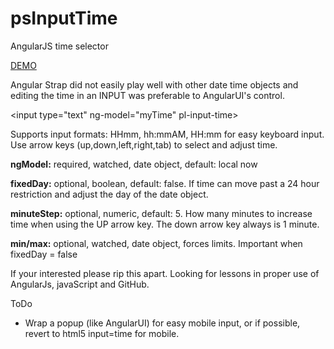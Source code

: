 psInputTime
============

AngularJS time selector


<a href="http://plnkr.co/edit/lkmcbmD0XYhmx3bg87cs?p=preview">DEMO</a>

Angular Strap did not easily play well with other date time objects
and editing the time in an INPUT was preferable to AngularUI's control.

&lt;input type=&quot;text&quot; ng-model=&quot;myTime&quot; pl-input-time&gt;

Supports input formats: HHmm, hh:mmAM, HH:mm for easy keyboard input. Use arrow keys (up,down,left,right,tab) to select and adjust time.

<p><strong>ngModel:</strong> required, watched, date object, default: local now</p>
<p><strong>fixedDay:</strong> optional, boolean, default: false. If time can move past a 24 hour restriction and adjust the day of the date object.</p>
<p><strong>minuteStep:</strong> optional, numeric, default: 5. How many minutes to increase time when using the UP arrow key. The down arrow key always is 1 minute.</p>
<p><strong>min/max:</strong> optional, watched, date object, forces limits. Important when fixedDay = false</p>


If your interested please rip this apart. Looking for lessons in proper use of AngularJs, javaScript and GitHub.

ToDo
<ul>
  <li>Wrap a popup (like AngularUI) for easy mobile input, or if possible, revert to html5 input=time for mobile.</li>
</ul>
